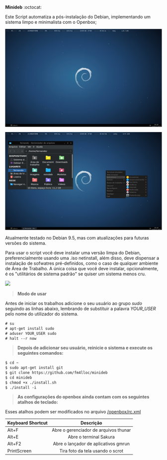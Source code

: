 
**Minideb** :octocat:

Este Script automatiza a pós-instalação do Debian, implementando um sistema limpo e minimalista com o Openbox;

![screen1](/screenshot/2018-07-27-084940_1440x900_scrot.jpg)
          
![screen2](/screenshot/2018-07-27-084931_1440x900_scrot.jpg)

Atualmente testado no Debian 9.5, mas com atualizações para futuras versões do sistema.

Para usar o script você deve instalar uma versão limpa do Debian, preferencialmente usando uma .iso netinstall, além disso, deve dispensar a instalação de sofwatres pré-definidos, como o caso de qualquer ambiente de Área de Trabalho. A única coisa que você deve instalar, opcionalmente, é os "utilitários de sistema padrão" se quiser um sistema menos cru.

<img src="https://raw.githubusercontent.com/fm4lloc/stuff/master/2018-07-26-120025_1920x1080_scrot.jpg"/>

> **Modo de usar**

Antes de iniciar os trabalhos adicione o seu usuário ao grupo *sudo* seguindo as linhas abaixo, lembrando de substituir a palavra *YOUR_USER* pelo nome do utilizador do sistema.

```
# su
# apt-get install sudo
# aduser YOUR_USER sudo
# halt --r now
```
> **Depois de adicionar seu usuário, reinicie o sistema e execute os seguintes comandos:**
```
$ cd ~
$ sudo apt-get install git
$ git clone https://github.com/fm4lloc/minideb
$ cd minideb
$ chmod +x ./install.sh
$ ./install -i
```

> **As configurações do openbox ainda contam com os seguintes atalhos de teclado:**

Esses atalhos podem ser modificados no arquivo [/openbox/rc.xml](/openbox/rc.xml)

| Keyboard Shortcut	        | Descrição                            |
| ------------------------- |:------------------------------------:|
| Alt+F                     | Abre o gerenciador de arquivos thunar|
| Alt+E                     | Abre o terminal Sakura               |
| Alt+F2                     | Abre o lançador de aplicativos gmrun |
| PrintScreen               | Tira foto da tela usando o scrot     |
